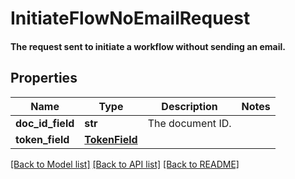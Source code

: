# InitiateFlowNoEmailRequest

#### The request sent to initiate a workflow without sending an email.

## Properties
Name | Type | Description | Notes
------------ | ------------- | ------------- | -------------
**doc_id_field** | **str** | The document ID. | 
**token_field** | [**TokenField**](TokenField.md) |  | 

[[Back to Model list]](../README.md#documentation-for-models) [[Back to API list]](../README.md#documentation-for-api-endpoints) [[Back to README]](../README.md)


